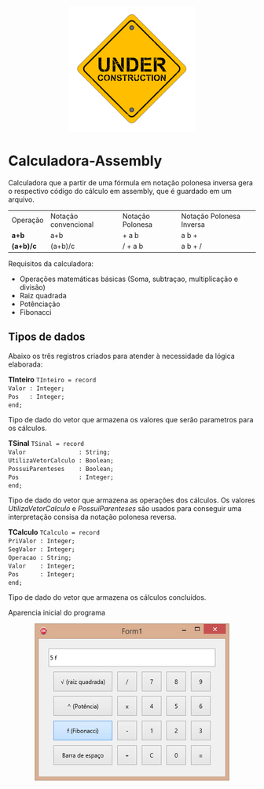<p align="center">
  <img width="256" height="256" src="/images/under_construction_PNG66.png?raw=true">
</p>

<h1>Calculadora-Assembly</h1>
Calculadora que a partir de uma fórmula em notação polonesa inversa gera o respectivo código do cálculo em assembly, que é guardado em um arquivo.

<table>
    <tr>
        <td>Operação</td>
        <td>Notação convencional</td>
        <td>Notação Polonesa</td>
        <td>Notação Polonesa Inversa</td>
    </tr>
    <tr>
        <td><b>a+b</b></td>
        <td>a+b</td>
        <td>+ a b</td>
        <td>a b +</td>
    </tr>
    <tr>
        <td><b>(a+b)/c</b></td>
        <td>(a+b)/c</td>
        <td>/ + a b</td>
        <td>a b + /</td>
    </tr>
</table>

Requisitos da calculadora:
* Operações matemáticas básicas (Soma, subtraçao, multiplicação e divisão)
* Raiz quadrada
* Potênciação
* Fibonacci

<h2>Tipos de dados</h2>

<p>Abaixo os três registros criados para atender à necessidade da lógica elaborada:</p>
<b>TInteiro</b>
<code>TInteiro = record</code></br>
<code>Valor : Integer;</code></br>
<code>Pos   : Integer;</code></br>
<code>end;</code></br>

<p>Tipo de dado do vetor que armazena os valores que serão parametros para os cálculos.</p>
<b>TSinal</b>
<code>TSinal = record</code></code></br>
<code>Valor               : String;</code></br>
<code>UtilizaVetorCalculo : Boolean;</code></br>
<code>PossuiParenteses    : Boolean;</code></br>
<code>Pos                 : Integer;</code></br>
<code>end;</code></br>

<p>Tipo de dado do vetor que armazena as operações dos cálculos. Os valores <i>UtilizaVetorCalculo</i> e <i>PossuiParenteses</i> são usados para conseguir uma interpretação consisa da notação polonesa reversa.</p>
<b>TCalculo</b>
<code>TCalculo = record</code></br>
<code>PriValor : Integer;</code></br>
<code>SegValor : Integer;</code></br>
<code>Operacao : String;</code></br>
<code>Valor    : Integer;</code></br>
<code>Pos      : Integer;</code></br>
<code>end;</code></br>

<p>Tipo de dado do vetor que armazena os cálculos concluídos.</p>

<p>Aparencia inicial do programa</p>
<p align="center">
  <img src="/images/raw-project.png?raw=true">
</p>
